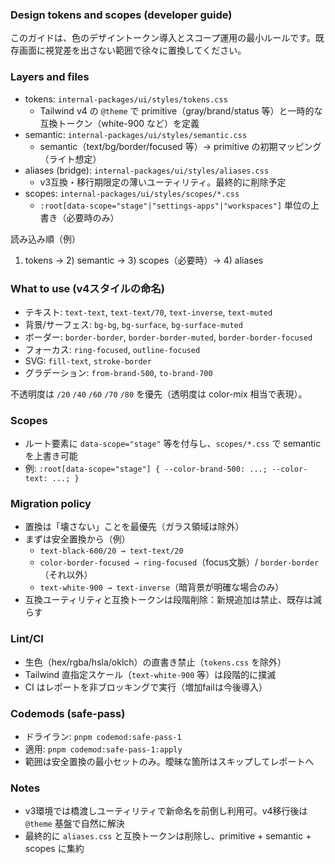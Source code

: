 ### Design tokens and scopes (developer guide)

このガイドは、色のデザイントークン導入とスコープ運用の最小ルールです。既存画面に視覚差を出さない範囲で徐々に置換してください。

### Layers and files

- tokens: `internal-packages/ui/styles/tokens.css`
  - Tailwind v4 の `@theme` で primitive（gray/brand/status 等）と一時的な互換トークン（white-900 など）を定義
- semantic: `internal-packages/ui/styles/semantic.css`
  - semantic（text/bg/border/focused 等）→ primitive の初期マッピング（ライト想定）
- aliases (bridge): `internal-packages/ui/styles/aliases.css`
  - v3互換・移行期限定の薄いユーティリティ。最終的に削除予定
- scopes: `internal-packages/ui/styles/scopes/*.css`
  - `:root[data-scope="stage"|"settings-apps"|"workspaces"]` 単位の上書き（必要時のみ）

読み込み順（例）
1) tokens → 2) semantic → 3) scopes（必要時）→ 4) aliases

### What to use (v4スタイルの命名)

- テキスト: `text-text`, `text-text/70`, `text-inverse`, `text-muted`
- 背景/サーフェス: `bg-bg`, `bg-surface`, `bg-surface-muted`
- ボーダー: `border-border`, `border-border-muted`, `border-border-focused`
- フォーカス: `ring-focused`, `outline-focused`
- SVG: `fill-text`, `stroke-border`
- グラデーション: `from-brand-500`, `to-brand-700`

不透明度は `/20` `/40` `/60` `/70` `/80` を優先（透明度は color-mix 相当で表現）。

### Scopes

- ルート要素に `data-scope="stage"` 等を付与し、`scopes/*.css` で semantic を上書き可能
- 例: `:root[data-scope="stage"] { --color-brand-500: ...; --color-text: ...; }`

### Migration policy

- 置換は「壊さない」ことを最優先（ガラス領域は除外）
- まずは安全置換から（例）
  - `text-black-600/20 → text-text/20`
  - `color-border-focused → ring-focused`（focus文脈）/ `border-border`（それ以外）
  - `text-white-900 → text-inverse`（暗背景が明確な場合のみ）
- 互換ユーティリティと互換トークンは段階削除：新規追加は禁止、既存は減らす

### Lint/CI

- 生色（hex/rgba/hsla/oklch）の直書き禁止（`tokens.css` を除外）
- Tailwind 直指定スケール（`text-white-900` 等）は段階的に撲滅
- CI はレポートを非ブロッキングで実行（増加failは今後導入）

### Codemods (safe-pass)

- ドライラン: `pnpm codemod:safe-pass-1`
- 適用: `pnpm codemod:safe-pass-1:apply`
- 範囲は安全置換の最小セットのみ。曖昧な箇所はスキップしてレポートへ

### Notes

- v3環境では橋渡しユーティリティで新命名を前倒し利用可。v4移行後は `@theme` 基盤で自然に解決
- 最終的に `aliases.css` と互換トークンは削除し、primitive + semantic + scopes に集約


